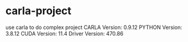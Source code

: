 # carla-project
use carla to do complex project
CARLA Version: 0.9.12
PYTHON Version: 3.8.12
CUDA Version: 11.4
Driver Version: 470.86
